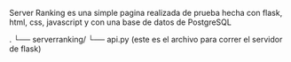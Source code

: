 Server Ranking es una simple pagina realizada de prueba hecha con flask, html, css, javascript y con una base de datos de PostgreSQL

.
└── serverranking/
    └── api.py (este es el archivo para correr el servidor de flask)